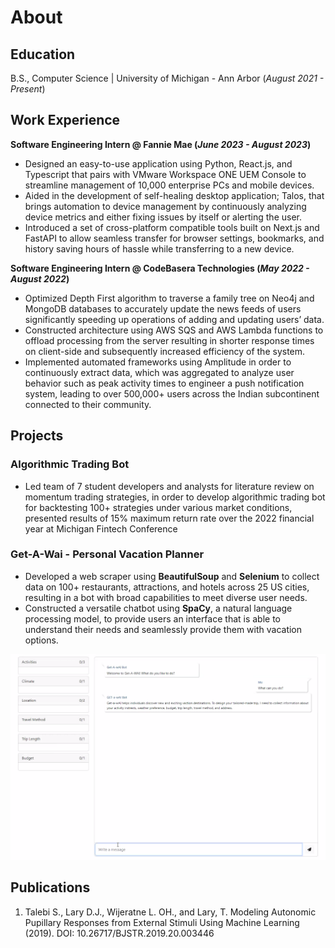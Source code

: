 
# About

## Education		        		
B.S., Computer Science | University of Michigan - Ann Arbor (_August 2021 - Present_)

## Work Experience
**Software Engineering Intern @ Fannie Mae (_June 2023 - August 2023_)**
- Designed an easy-to-use application using Python, React.js, and Typescript that pairs with VMware Workspace ONE UEM Console to streamline  management of 10,000 enterprise PCs and mobile devices.
- Aided in the development of self-healing desktop application; Talos, that brings automation to device management by continuously analyzing device metrics and either fixing issues by itself or alerting the user.
- Introduced a set of cross-platform compatible tools built on Next.js and FastAPI to allow seamless transfer for browser settings, bookmarks, and history saving hours of hassle while transferring to a new device.


**Software Engineering Intern @ CodeBasera Technologies (_May 2022 - August 2022_)**
- Optimized Depth First algorithm to traverse a family tree on Neo4j and MongoDB databases to accurately update the news feeds of users significantly speeding up operations of adding and updating users’ data.
- Constructed architecture using AWS SQS and AWS Lambda functions to offload processing from the server resulting in shorter response times on client-side and subsequently increased efficiency of the system.
- Implemented automated frameworks using Amplitude in order to continuously extract data, which was  aggregated to analyze user behavior such as peak activity times to engineer a push notification system, leading to over 500,000+ users across the Indian subcontinent connected to their community.


## Projects
### Algorithmic Trading Bot

- Led team of 7 student developers and analysts for literature review on momentum trading strategies, in order to develop algorithmic trading bot for backtesting 100+ strategies under various market conditions, presented results of 15% maximum return rate over the 2022 financial year at Michigan Fintech Conference

### Get-A-Wai - Personal Vacation Planner

- Developed a web scraper using **BeautifulSoup** and **Selenium** to collect data on 100+ restaurants, attractions, and hotels across 25 US cities, resulting in a bot with broad capabilities to meet diverse user needs.
- Constructed a versatile chatbot using **SpaCy**, a natural language processing model, to provide users an interface that is able to understand their needs and seamlessly provide them with vacation options.

![Vacation Planner](/assets/img/getawai.png)

## Publications
1. Talebi S., Lary D.J., Wijeratne L. OH., and Lary, T. Modeling Autonomic Pupillary Responses from External Stimuli Using Machine Learning (2019). DOI: 10.26717/BJSTR.2019.20.003446
